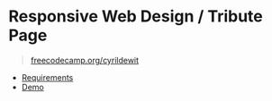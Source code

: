 # Responsive Web Design / Tribute Page

> [freecodecamp.org/cyrildewit](https://www.freecodecamp.org/cyrildewit)

* [Requirements](https://learn.freecodecamp.org/responsive-web-design/responsive-web-design-projects/build-a-tribute-page)
* [Demo](https://codepen.io/cyrildewit/full/MXaYva/)
